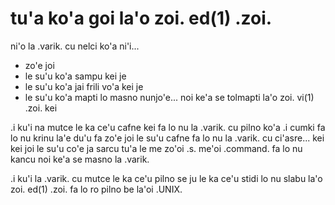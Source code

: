 tu'a ko'a goi la'o zoi. ed(1) .zoi.
===================================

ni'o la .varik. cu nelci ko'a ni'i...

* zo'e joi
* le su'u ko'a sampu kei je
* le su'u ko'a jai frili vo'a kei je
* le su'u ko'a mapti lo masno nunjo'e... noi ke'a se tolmapti la'o zoi. vi(1) .zoi. kei

.i ku'i na mutce le ka ce'u cafne kei fa lo nu la .varik. cu pilno ko'a  .i cumki fa lo nu krinu la'e du'u fa zo'e joi le su'u cafne fa lo nu la .varik. cu ci'asre... kei kei joi le su'u co'e ja sarcu tu'a le me zo'oi .s. me'oi .command. fa lo nu kancu noi ke'a se masno la .varik.

.i ku'i la .varik. cu mutce le ka ce'u pilno se ju le ka ce'u stidi lo nu slabu la'o zoi. ed(1) .zoi. fa lo ro pilno be la'oi .UNIX.
